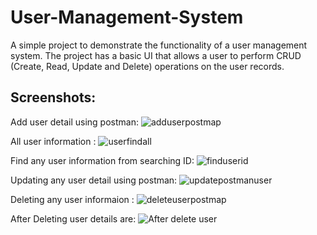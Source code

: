# User-Management-System
A simple project to demonstrate the functionality of a user management system. The project has a basic UI that allows a user to perform CRUD (Create, Read, Update and Delete) operations on the user records.
## Screenshots:
Add user detail using postman:
![adduserpostmap](https://user-images.githubusercontent.com/112774001/217593472-28736075-a5cb-4129-9b07-6d26b470acbe.jpg)

All user information :
![userfindall](https://user-images.githubusercontent.com/112774001/217594004-cdcb62df-e1c8-4499-9c40-aa968c35af7e.jpg)

Find any user information from searching ID:
![finduserid](https://user-images.githubusercontent.com/112774001/217594579-93160c3a-abdf-41bc-86d8-9171907b24ff.jpg)

Updating any user detail using postman:
![updatepostmanuser](https://user-images.githubusercontent.com/112774001/217594840-8a7d2c70-40ac-497e-ba7e-587270a16dac.jpg)

Deleting any user informaion :
![deleteuserpostmap](https://user-images.githubusercontent.com/112774001/217595193-b12f1764-c932-4a3d-b37e-b19c00f461be.jpg)

After Deleting user details are:
![After delete user](https://user-images.githubusercontent.com/112774001/217595393-4f2c3afe-5117-4636-a25b-17127fb58aaa.jpg)


